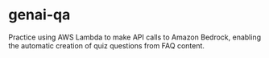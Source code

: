 # genai-qa
Practice using AWS Lambda to make API calls to Amazon Bedrock, enabling the automatic creation of quiz questions from FAQ content.
